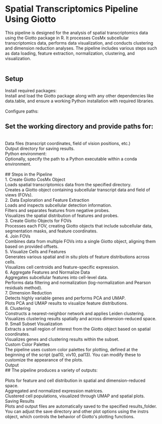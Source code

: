 # Spatial Transcriptomics Pipeline Using Giotto <br>
This pipeline is designed for the analysis of spatial transcriptomics data using the Giotto package in R. It processes CosMx subcellular transcriptomics data, performs data visualization, and conducts clustering and dimension reduction analyses. The pipeline includes various steps such as data loading, feature extraction, normalization, clustering, and visualization.
 <br> <br>
## Setup <br>
Install required packages: <br>
Install and load the Giotto package along with any other dependencies like data.table, and ensure a working Python installation with required libraries. <br>
 <br>
Configure paths: <br>
## Set the working directory and provide paths for: <br>
 <br>
Data files (transcript coordinates, field of vision positions, etc.) <br>
Output directory for saving results. <br>
Python environment: <br>
Optionally, specify the path to a Python executable within a conda environment. <br>
 <br>
## Steps in the Pipeline <br>
1. Create Giotto CosMx Object <br>
Loads spatial transcriptomics data from the specified directory. <br>
Creates a Giotto object containing subcellular transcript data and field of views (FOVs). <br>
2. Data Exploration and Feature Extraction <br>
Loads and inspects subcellular detection information. <br>
Filters and separates features from negative probes. <br>
Visualizes the spatial distribution of features and probes. <br>
3. Create Giotto Objects for FOVs <br>
Processes each FOV, creating Giotto objects that include subcellular data, segmentation masks, and feature coordinates. <br>
4. Join FOVs <br>
Combines data from multiple FOVs into a single Giotto object, aligning them based on provided offsets. <br>
5. Visualize Cells and Features <br>
Generates various spatial and in situ plots of feature distributions across cells. <br>
Visualizes cell centroids and feature-specific expression. <br>
6. Aggregate Features and Normalize Data <br>
Aggregates subcellular features into cell-level data. <br>
Performs data filtering and normalization (log-normalization and Pearson residuals method). <br>
7. Dimension Reduction <br>
Detects highly variable genes and performs PCA and UMAP. <br>
Plots PCA and UMAP results to visualize feature distributions. <br>
8. Clustering <br>
Constructs a nearest-neighbor network and applies Leiden clustering. <br>
Visualizes clustering results spatially and across dimension-reduced space. <br>
9. Small Subset Visualization <br>
Extracts a small region of interest from the Giotto object based on spatial coordinates. <br>
Visualizes genes and clustering results within the subset. <br>
Custom Color Palettes <br>
The pipeline uses custom color palettes for plotting, defined at the beginning of the script (pal10, viv10, pal13). You can modify these to customize the appearance of the plots.
 <br>
Output <br>
## The pipeline produces a variety of outputs: <br>
 <br>
Plots for feature and cell distribution in spatial and dimension-reduced space. <br>
Aggregated and normalized expression matrices. <br>
Clustered cell populations, visualized through UMAP and spatial plots. <br>
Saving Results <br>
Plots and output files are automatically saved to the specified results_folder. You can adjust the save directory and other plot options using the instrs object, which controls the behavior of Giotto's plotting functions.
